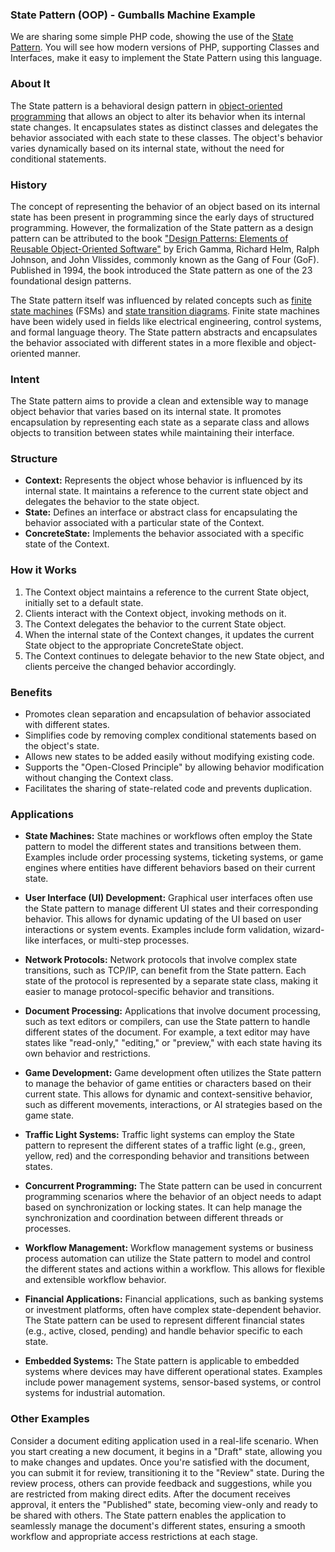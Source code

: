 ### State Pattern (OOP) - Gumballs Machine Example

We are sharing some simple PHP code, showing the use of
the [State Pattern](https://en.wikipedia.org/wiki/State_pattern). You will see how modern versions
of PHP, supporting Classes and Interfaces, make it easy to implement the State Pattern using this language.

### About It

The State pattern is a behavioral design pattern
in [object-oriented programming](https://en.wikipedia.org/wiki/Object-oriented_programming) that allows an object to
alter its behavior when its internal state changes. It encapsulates states as distinct classes and delegates the
behavior associated with each state to these classes. The object's behavior varies dynamically based on its internal
state, without the need for conditional statements.

### History

The concept of representing the behavior of an object based on its internal state has been present in programming since
the early days of structured programming. However, the formalization of the State pattern as a design pattern can be
attributed to the
book ["Design Patterns: Elements of Reusable Object-Oriented Software"](https://en.wikipedia.org/wiki/Design_Patterns)
by Erich Gamma, Richard Helm, Ralph Johnson, and John Vlissides, commonly known as the Gang of Four (GoF). Published in
1994, the book introduced the State pattern as one of the 23 foundational design patterns.

The State pattern itself was influenced by related concepts such
as [finite state machines](https://en.wikipedia.org/wiki/Finite-state_machine) (FSMs) and [state transition
diagrams](https://en.wikipedia.org/wiki/State_diagram). Finite state machines have been widely used in fields like
electrical engineering, control systems, and formal language theory. The State pattern abstracts and encapsulates the
behavior associated with different states in a more flexible and object-oriented manner.

### Intent

The State pattern aims to provide a clean and extensible way to manage object behavior that varies based on its internal
state. It promotes encapsulation by representing each state as a separate class and allows objects to transition between
states while maintaining their interface.

### Structure

- **Context:** Represents the object whose behavior is influenced by its internal state. It maintains a reference to the
  current state object and delegates the behavior to the state object.
- **State:** Defines an interface or abstract class for encapsulating the behavior associated with a particular state of
  the Context.
- **ConcreteState:** Implements the behavior associated with a specific state of the Context.

### How it Works

1. The Context object maintains a reference to the current State object, initially set to a default state.
2. Clients interact with the Context object, invoking methods on it.
3. The Context delegates the behavior to the current State object.
4. When the internal state of the Context changes, it updates the current State object to the appropriate ConcreteState
   object.
5. The Context continues to delegate behavior to the new State object, and clients perceive the changed behavior
   accordingly.

### Benefits

- Promotes clean separation and encapsulation of behavior associated with different states.
- Simplifies code by removing complex conditional statements based on the object's state.
- Allows new states to be added easily without modifying existing code.
- Supports the "Open-Closed Principle" by allowing behavior modification without changing the Context class.
- Facilitates the sharing of state-related code and prevents duplication.

### Applications

- **State Machines:** State machines or workflows often employ the State pattern to model the different states and
  transitions between them. Examples include order processing systems, ticketing systems, or game engines where entities
  have different behaviors based on their current state.

- **User Interface (UI) Development:** Graphical user interfaces often use the State pattern to manage different UI
  states and their corresponding behavior. This allows for dynamic updating of the UI based on user interactions or
  system events. Examples include form validation, wizard-like interfaces, or multi-step processes.

- **Network Protocols:** Network protocols that involve complex state transitions, such as TCP/IP, can benefit from the
  State pattern. Each state of the protocol is represented by a separate state class, making it easier to manage
  protocol-specific behavior and transitions.

- **Document Processing:** Applications that involve document processing, such as text editors or compilers, can use the
  State pattern to handle different states of the document. For example, a text editor may have states
  like "read-only," "editing," or "preview," with each state having its own behavior and restrictions.

- **Game Development:** Game development often utilizes the State pattern to manage the behavior of game entities or
  characters based on their current state. This allows for dynamic and context-sensitive behavior, such as different
  movements, interactions, or AI strategies based on the game state.

- **Traffic Light Systems:** Traffic light systems can employ the State pattern to represent the different states of a
  traffic light (e.g., green, yellow, red) and the corresponding behavior and transitions between states.

- **Concurrent Programming:** The State pattern can be used in concurrent programming scenarios where the behavior of an
  object needs to adapt based on synchronization or locking states. It can help manage the synchronization and
  coordination between different threads or processes.

- **Workflow Management:** Workflow management systems or business process automation can utilize the State pattern to
  model and control the different states and actions within a workflow. This allows for flexible and extensible workflow
  behavior.

- **Financial Applications:** Financial applications, such as banking systems or investment platforms, often have
  complex state-dependent behavior. The State pattern can be used to represent different financial states (e.g., active,
  closed, pending) and handle behavior specific to each state.

- **Embedded Systems:** The State pattern is applicable to embedded systems where devices may have different operational
  states. Examples include power management systems, sensor-based systems, or control systems for industrial automation.

### Other Examples

Consider a document editing application used in a real-life scenario. When you start creating a new document, it begins
in a "Draft" state, allowing you to make changes and updates. Once you're satisfied with the document, you can submit it
for review, transitioning it to the "Review" state. During the review process, others can provide feedback and
suggestions, while you are restricted from making direct edits. After the document receives approval, it enters
the "Published" state, becoming view-only and ready to be shared with others. The State pattern enables the application
to seamlessly manage the document's different states, ensuring a smooth workflow and appropriate access restrictions at
each stage.